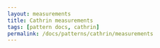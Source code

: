 ```yaml
---
layout: measurements
title: Cathrin measurements
tags: [pattern docs, cathrin]
permalink: /docs/patterns/cathrin/measurements
---
```

